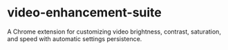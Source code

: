 # video-enhancement-suite
A Chrome extension for customizing video brightness, contrast, saturation, and speed with automatic settings persistence.
